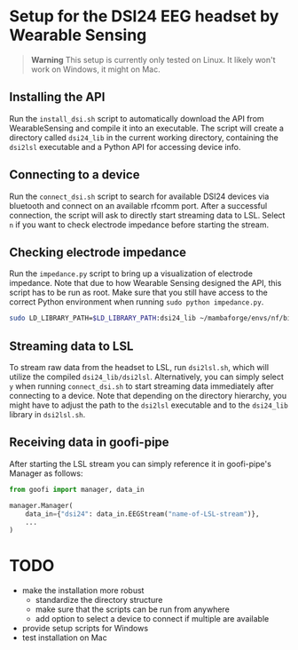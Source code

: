 # Setup for the DSI24 EEG headset by Wearable Sensing
> __Warning__
> This setup is currently only tested on Linux. It likely won't work on Windows, it might on Mac.

## Installing the API
Run the `install_dsi.sh` script to automatically download the API from WearableSensing and compile it into an executable. The script will create a directory called `dsi24_lib` in the current working directory, containing the `dsi2lsl` executable and a Python API for accessing device info.

## Connecting to a device
Run the `connect_dsi.sh` script to search for available DSI24 devices via bluetooth and connect on an available rfcomm port. After a successful connection, the script will ask to directly start streaming data to LSL. Select `n` if you want to check electrode impedance before starting the stream.

## Checking electrode impedance
Run the `impedance.py` script to bring up a visualization of electrode impedance. Note that due to how Wearable Sensing designed the API, this script has to be run as root. Make sure that you still have access to the correct Python environment when running `sudo python impedance.py`.

```bash
sudo LD_LIBRARY_PATH=$LD_LIBRARY_PATH:dsi24_lib ~/mambaforge/envs/nf/bin/python impedance.py
```

## Streaming data to LSL
To stream raw data from the headset to LSL, run `dsi2lsl.sh`, which will utilize the compiled `dsi24_lib/dsi2lsl`. Alternatively, you can simply select `y` when running `connect_dsi.sh` to start streaming data immediately after connecting to a device. Note that depending on the directory hierarchy, you might have to adjust the path to the `dsi2lsl` executable and to the `dsi24_lib` library in `dsi2lsl.sh`.

## Receiving data in goofi-pipe
After starting the LSL stream you can simply reference it in goofi-pipe's Manager as follows:
```python
from goofi import manager, data_in

manager.Manager(
    data_in={"dsi24": data_in.EEGStream("name-of-LSL-stream")},
    ...
)
```

# TODO
- make the installation more robust
    - standardize the directory structure
    - make sure that the scripts can be run from anywhere
    - add option to select a device to connect if multiple are available
- provide setup scripts for Windows
- test installation on Mac
